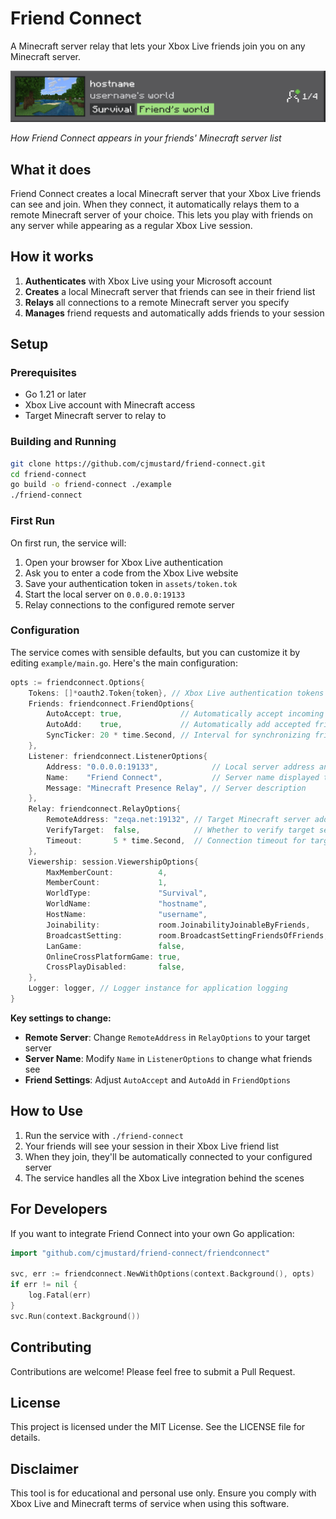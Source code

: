 # Friend Connect

A Minecraft server relay that lets your Xbox Live friends join you on any Minecraft server.

![Friend Connect in Action](https://github.com/cjmustard/friend-connect/blob/main/assets/screenshot.png)

*How Friend Connect appears in your friends' Minecraft server list*

## What it does

Friend Connect creates a local Minecraft server that your Xbox Live friends can see and join. When they connect, it automatically relays them to a remote Minecraft server of your choice. This lets you play with friends on any server while appearing as a regular Xbox Live session.

## How it works

1. **Authenticates** with Xbox Live using your Microsoft account
2. **Creates** a local Minecraft server that friends can see in their friend list
3. **Relays** all connections to a remote Minecraft server you specify
4. **Manages** friend requests and automatically adds friends to your session

## Setup

### Prerequisites

- Go 1.21 or later
- Xbox Live account with Minecraft access
- Target Minecraft server to relay to

### Building and Running

```bash
git clone https://github.com/cjmustard/friend-connect.git
cd friend-connect
go build -o friend-connect ./example
./friend-connect
```

### First Run

On first run, the service will:
1. Open your browser for Xbox Live authentication
2. Ask you to enter a code from the Xbox Live website
3. Save your authentication token in `assets/token.tok`
4. Start the local server on `0.0.0.0:19133`
5. Relay connections to the configured remote server

### Configuration

The service comes with sensible defaults, but you can customize it by editing `example/main.go`. Here's the main configuration:

```go
opts := friendconnect.Options{
    Tokens: []*oauth2.Token{token}, // Xbox Live authentication tokens
    Friends: friendconnect.FriendOptions{
        AutoAccept: true,             // Automatically accept incoming friend requests
        AutoAdd:    true,             // Automatically add accepted friends to session
        SyncTicker: 20 * time.Second, // Interval for synchronizing friend list (rate limits when under 20s)
    },
    Listener: friendconnect.ListenerOptions{
        Address: "0.0.0.0:19133",            // Local server address and port
        Name:    "Friend Connect",           // Server name displayed to friends
        Message: "Minecraft Presence Relay", // Server description
    },
    Relay: friendconnect.RelayOptions{
        RemoteAddress: "zeqa.net:19132", // Target Minecraft server address
        VerifyTarget:  false,            // Whether to verify target server is reachable
        Timeout:       5 * time.Second,  // Connection timeout for target server
    },
    Viewership: session.ViewershipOptions{
        MaxMemberCount:          4,                                     // Maximum players allowed
        MemberCount:             1,                                     // Current player count
        WorldType:               "Survival",                            // Game mode type
        WorldName:               "hostname",                            // World/server name displayed
        HostName:                "username",                            // Session host name
        Joinability:             room.JoinabilityJoinableByFriends,     // Access control
        BroadcastSetting:        room.BroadcastSettingFriendsOfFriends, // Visibility level
        LanGame:                 false,                                 // Local network only
        OnlineCrossPlatformGame: true,                                  // Enable cross-platform play
        CrossPlayDisabled:       false,                                 // Disable cross-play
    },
    Logger: logger, // Logger instance for application logging
}
```

**Key settings to change:**
- **Remote Server**: Change `RemoteAddress` in `RelayOptions` to your target server
- **Server Name**: Modify `Name` in `ListenerOptions` to change what friends see
- **Friend Settings**: Adjust `AutoAccept` and `AutoAdd` in `FriendOptions`

## How to Use

1. Run the service with `./friend-connect`
2. Your friends will see your session in their Xbox Live friend list
3. When they join, they'll be automatically connected to your configured server
4. The service handles all the Xbox Live integration behind the scenes

## For Developers

If you want to integrate Friend Connect into your own Go application:

```go
import "github.com/cjmustard/friend-connect/friendconnect"

svc, err := friendconnect.NewWithOptions(context.Background(), opts)
if err != nil {
    log.Fatal(err)
}
svc.Run(context.Background())
```

## Contributing

Contributions are welcome! Please feel free to submit a Pull Request.

## License

This project is licensed under the MIT License. See the LICENSE file for details.

## Disclaimer

This tool is for educational and personal use only. Ensure you comply with Xbox Live and Minecraft terms of service when using this software.
